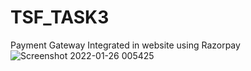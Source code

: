 # TSF_TASK3
Payment Gateway Integrated in website using Razorpay
![Screenshot 2022-01-26 005425](https://user-images.githubusercontent.com/75161372/151045304-ffb26e1a-90cd-401f-9c8c-4b7adfabe004.jpg)
